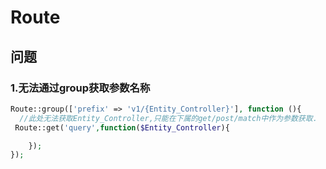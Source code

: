 # Route


## 问题

### 1.无法通过group获取参数名称

```php
Route::group(['prefix' => 'v1/{Entity_Controller}'], function (){
  //此处无法获取Entity_Controller,只能在下属的get/post/match中作为参数获取.
 Route::get('query',function($Entity_Controller){

    });
});
```
